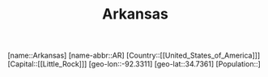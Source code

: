 ﻿---
title: "Arkansas"
location: [34.7361,-92.3311]
type: State
tags:
- geo/State


SpocWebEntityId: 36030
isDeleted: false
confidential: public

---
[name::Arkansas]
[name-abbr::AR]
[Country::[[United_States_of_America]]]
[Capital::[[Little_Rock]]]
[geo-lon::-92.3311]
[geo-lat::34.7361]
[Population::]

